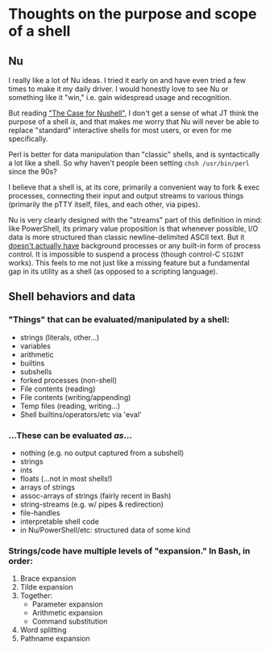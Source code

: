 # Thoughts on the purpose and scope of a shell

## Nu

I really like a lot of Nu ideas. I tried it early on and have even tried a few times to make it my daily driver. I would honestly love to see Nu or something like it "win," i.e. gain widespread usage and recognition.

But reading ["The Case for Nushell"](https://www.jntrnr.com/case-for-nushell/), I don't get a sense of what JT think the purpose of a shell *is*, and that makes me worry that Nu will never be able to replace "standard" interactive shells for most users, or even for me specifically.

Perl is better for data manipulation than "classic" shells, and is syntactically a lot like a shell. So why haven't people been setting `chsh /usr/bin/perl` since the 90s?

I believe that a shell is, at its core, primarily a convenient way to fork & exec processes, connecting their input and output streams to various things (primarily the pTTY itself, files, and each other, via pipes).

Nu is very clearly designed with the "streams" part of this definition in mind: like PowerShell, its primary value proposition is that whenever possible, I/O data is more structured than classic newline-delimited ASCII text. But it [doesn't actually have](https://github.com/nushell/nushell/issues/247) background processes or any built-in form of process control. It is impossible to suspend a process (though control-C `SIGINT` works). This feels to me not just like a missing feature but a fundamental gap in its utility as a shell (as opposed to a scripting language).

## Shell behaviors and data

### "Things" that can be evaluated/manipulated by a shell:

 * strings (literals, other...)
 * variables
 * arithmetic
 * builtins
 * subshells
 * forked processes (non-shell)
 * File contents (reading)
 * File contents (writing/appending)
 * Temp files (reading, writing...)
 * Shell builtins/operators/etc via 'eval'

### ...These can be evaluated *as*...

 * nothing (e.g. no output captured from a subshell)
 * strings
 * ints
 * floats (...not in most shells!)
 * arrays of strings
 * assoc-arrays of strings (fairly recent in Bash)
 * string-streams (e.g. w/ pipes & redirection)
 * file-handles
 * interpretable shell code
 * in Nu/PowerShell/etc: structured data of some kind

### Strings/code have multiple levels of "expansion." In Bash, in order:

 1. Brace expansion
 1. Tilde expansion
 1. Together:
    * Parameter expansion
    * Arithmetic expansion
    * Command substitution
 1. Word splitting
 1. Pathname expansion
